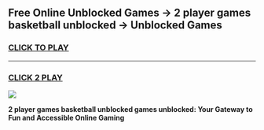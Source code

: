 
## Free Online Unblocked Games → 2 player games basketball unblocked → Unblocked Games
<h3>
<a href="https://premium.freeplayer.one?title=2_player_games_basketball_unblocked&ref=21F">CLICK TO PLAY</a></h3>
<hr>

<h3>
<a href="https://premium.freeplayer.one?title=2_player_games_basketball_unblocked&ref=21F">CLICK 2 PLAY</a>
  
</h3>

<a href="https://premium.freeplayer.one?title=2_player_games_basketball_unblocked&ref=21F/"><img src="https://clearcache.store/games.png"></a>


**2 player games basketball unblocked games unblocked: Your Gateway to Fun and Accessible Online Gaming**
